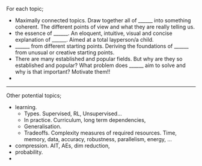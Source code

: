 For each topic;

* Maximally connected topics. Draw together all of \_\_\_\_\_\_ into something coherent. The different points of view and what they are really telling us.
* the essence of \_\_\_\_\_\_. An eloquent, intuitive, visual and concise explanation of \_\_\_\_\_\_. Aimed at a total layperson/a child.
* \_\_\_\_\_\_ from different starting points. Deriving the foundations of \_\_\_\_\_\_ from unusual or creative starting points.
* There are many established and popular fields. But why are they so established and popular? What problem does \_\_\_\_\_\_ aim to solve and why is that important? Motivate them!!
*

***

Other potential topics;

* learning.
  * Types. Supervised, RL, Unsupervised...
  * In practice. Curriculum, long term dependencies,
  * Generalisation.
  * Tradeoffs. Complexity measures of required resources. Time, memory, data, accuracy, robustness, parallelism, energy, ...
* compression. AIT, AEs, dim reduction,
* probability.
*
